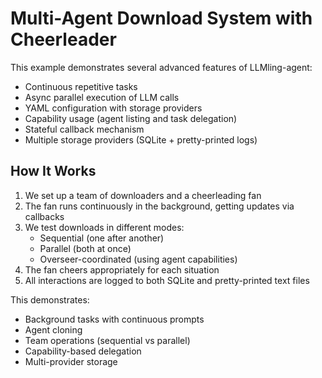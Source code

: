 # Multi-Agent Download System with Cheerleader

This example demonstrates several advanced features of LLMling-agent:

- Continuous repetitive tasks
- Async parallel execution of LLM calls
- YAML configuration with storage providers
- Capability usage (agent listing and task delegation)
- Stateful callback mechanism
- Multiple storage providers (SQLite + pretty-printed logs)


## How It Works

1. We set up a team of downloaders and a cheerleading fan
2. The fan runs continuously in the background, getting updates via callbacks
3. We test downloads in different modes:
   - Sequential (one after another)
   - Parallel (both at once)
   - Overseer-coordinated (using agent capabilities)
4. The fan cheers appropriately for each situation
5. All interactions are logged to both SQLite and pretty-printed text files

This demonstrates:

- Background tasks with continuous prompts
- Agent cloning
- Team operations (sequential vs parallel)
- Capability-based delegation
- Multi-provider storage
